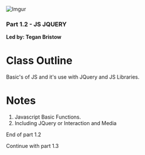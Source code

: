 ![Imgur](http://i.imgur.com/VIKVCOf.png)

### Part 1.2 - JS JQUERY
**Led by: Tegan Bristow**  

Class Outline
=============

Basic's of JS and it's use with JQuery and JS Libraries.

Notes
=====

1. Javascript Basic Functions.
2. Including JQuery or Interaction and Media

End of part 1.2

Continue with part 1.3
